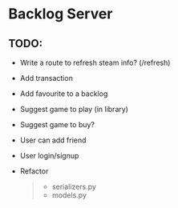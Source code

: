 # Backlog Server

## TODO:

- Write a route to refresh steam info? (/refresh)
- Add transaction
- Add favourite to a backlog

- Suggest game to play (in library)
- Suggest game to buy?

- User can add friend
- User login/signup

- Refactor
  > - serializers.py
  > - models.py
